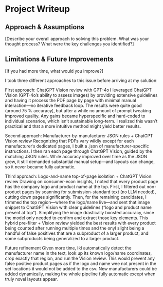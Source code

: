 # Project Writeup

## Approach & Assumptions

[Describe your overall approach to solving this problem. What was your thought process? What were the key challenges you identified?]

## Limitations & Future Improvements

[If you had more time, what would you improve?]

I took three different approaches to this issue before arriving at my solution:

First approach: ChatGPT Vision review with GPT-4o
I leveraged ChatGPT Vision (GPT-4o’s ability to assess images) by providing extensive guidelines and having it process the PDF page by page with minimal manual interaction—no iterative feedback loop. The results were quite good (around 75 % accuracy), but after a while no amount of prompt tweaking improved quality. Any gains became hyperspecific and hard-coded to individual scenarios, which isn’t sustainable long-term. I realized this wasn’t practical and that a more intuitive method might yield better results.

Second approach: Manufacturer-by-manufacturer JSON rules + ChatGPT Vision review
Recognizing that PDFs vary wildly except for each manufacturer’s dedicated pages, I built a .json of manufacturer-specific instructions. I then ran each page through ChatGPT Vision, guided by the matching JSON rules. While accuracy improved over time as the JSON grew, it still demanded substantial manual setup—and layouts can change, so it never became fully automatic.

Third approach: Logo-and-name top-of-page isolation + ChatGPT Vision review
Drawing on consumer-econ insights, I noted that every product page has the company logo and product name at the top. First, I filtered out non-product pages by scanning for submission-standard text (no LLM needed), cutting down pages significantly. Then, for the remaining candidates, I trimmed the top region—where the logo/name live—and sent that image snippet to ChatGPT Vision with clear guidelines (“logo and product name present at top”). Simplifying the image drastically boosted accuracy, since the model only needed to confirm and extract those key elements. This hybrid pre-filter + Vision review yielded the best results with every product being counted after running multiple times and the onyl slight being a handful of false positives that are a subproduct of a larger product, and some subproducts being generalized to a larger product. 

Future refinement
Given more time, I’d automatically detect the manufacturer name in the text, look up its known logo/name coordinates, crop exactly that region, and run the Vision review. This would prevent any false positive product pages as if the logo and name wee not present in the set locations it would not be added to the csv. New manufacturers could be added dynamically, making the whole pipeline fully automatic except when truly novel layouts appear.
